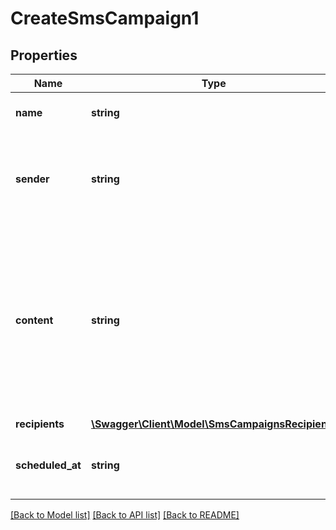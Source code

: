 # CreateSmsCampaign1

## Properties
Name | Type | Description | Notes
------------ | ------------- | ------------- | -------------
**name** | **string** | Name of the campaign | 
**sender** | **string** | Name of the sender. The number of characters is limited to 11 | 
**content** | **string** | Content of the message. The maximum characters used per SMS is 160, if used more than that, it will be counted as more than one SMS | [optional] 
**recipients** | [**\Swagger\Client\Model\SmsCampaignsRecipients**](SmsCampaignsRecipients.md) |  | [optional] 
**scheduled_at** | **string** | Date and time on which the campaign has to run | [optional] 

[[Back to Model list]](../README.md#documentation-for-models) [[Back to API list]](../README.md#documentation-for-api-endpoints) [[Back to README]](../README.md)


